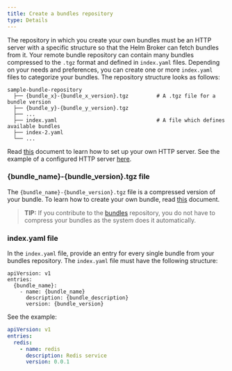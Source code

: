 ```yaml
---
title: Create a bundles repository
type: Details
---
```


The repository in which you create your own bundles must be an HTTP server with a specific structure so that the Helm Broker can fetch bundles from it. Your remote bundle repository can contain many bundles compressed to the `.tgz` format and defined in `index.yaml` files. Depending on your needs and preferences, you can create one or more `index.yaml` files to categorize your bundles. The repository structure looks as follows:

```
sample-bundle-repository
  ├── {bundle_x}-{bundle_x_version}.tgz         # A .tgz file for a bundle version
  ├── {bundle_y}-{bundle_y_version}.tgz        
  ├── ...                                      
  ├── index.yaml                                # A file which defines available bundles
  ├── index-2.yaml                              
  └── ...                                                    
```

Read [this](https://github.com/kyma-project/bundles/blob/master/docs/getting-started.md) document to learn how to set up your own HTTP server. See the example of a configured HTTP server [here](https://github.com/kyma-project/bundles/releases).

### {bundle_name}-{bundle_version}.tgz file

The `{bundle_name}-{bundle_version}.tgz` file is a compressed version of your bundle. To learn how to create your own bundle, read [this](#details-create-a-bundle) document.

>**TIP:** If you contribute to the [bundles](https://github.com/kyma-project/bundles/tree/master/bundles) repository, you do not have to compress your bundles as the system does it automatically.

### index.yaml file

In the `index.yaml` file, provide an entry for every single bundle from your bundles repository. The `index.yaml` file must have the following structure:

```
apiVersion: v1
entries:
  {bundle_name}:
    - name: {bundle_name}
      description: {bundle_description}
      version: {bundle_version}
```

See the example:

```yaml
apiVersion: v1
entries:
  redis:
    - name: redis
      description: Redis service
      version: 0.0.1
```
